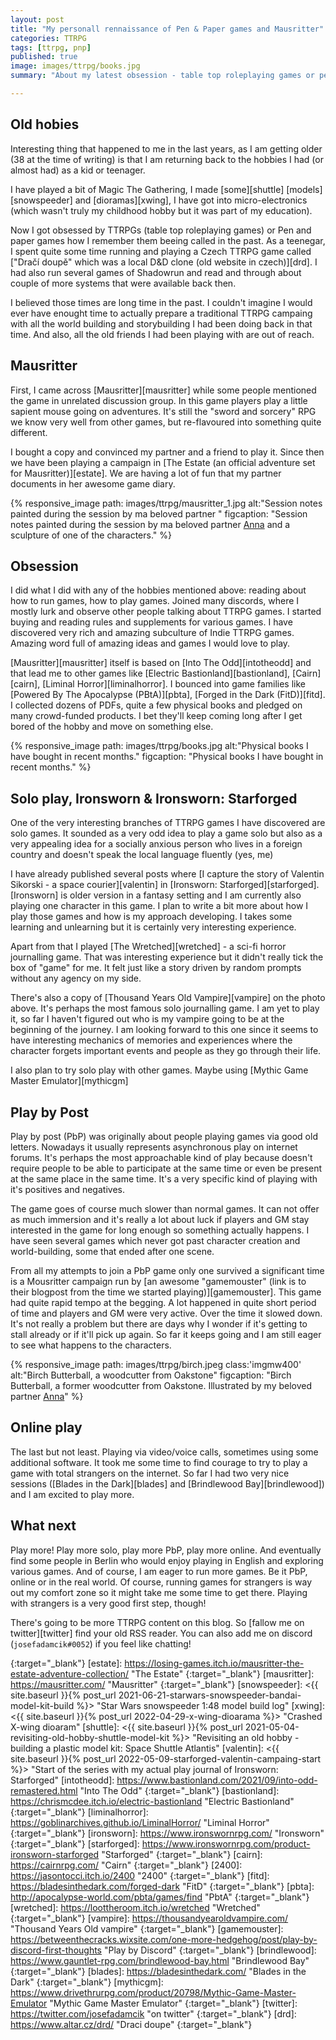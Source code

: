 ```yaml
---
layout: post
title: "My personall rennaissance of Pen & Paper games and Mausritter"
categories: TTRPG
tags: [ttrpg, pnp]
published: true
image: images/ttrpg/books.jpg
summary: "About my latest obsession - table top roleplaying games or pen and paper games."

---
```

## Old hobies

Interesting thing that happened to me in the last years, as I am getting older (38 at the time of writing) is that I am returning back to the hobbies I had (or almost had) as a kid or teenager.

I have played a bit of Magic The Gathering, I made [some][shuttle] [models][snowspeeder] and [dioramas][xwing], I have got into micro-electronics (which wasn't truly my childhood hobby but it was part of my education). 

Now I got obsessed by TTRPGs (table top roleplaying games) or Pen and paper games how I remember them beeing called in the past. As a teenegar, I spent quite some time running and playing a Czech TTRPG game called ["Dračí doupě" which was a local D&D clone (old website in czech)][drd]. I had also run several games of Shadowrun and read and through about couple of more systems that were available back then. 

I believed those times are long time in the past. I couldn't imagine I would ever have enought time to actually prepare a traditional TTRPG campaing with all the world building and storybuilding I had been doing back in that time. And also, all the old friends I had been playing with are out of reach. 

## Mausritter

First, I came across [Mausritter][mausritter] while some people mentioned the game in unrelated discussion group. In this game players play a little sapient mouse going on adventures. It's still the "sword and sorcery" RPG we know very well from other games, but re-flavoured into something quite different. 

I bought a copy and convinced my partner and a friend to play it. Since then we have been playing a campaign in [The Estate (an official adventure set for Mausritter)][estate]. We are having a lot of fun that my partner documents in her awesome game diary.

{% responsive_image path: images/ttrpg/mausritter_1.jpg alt:"Session notes painted during the session by ma beloved partner " figcaption: "Session notes painted during the session by ma beloved partner <a href='https://www.instagram.com/sophiehardy5' target='_blank'>Anna</a> and a sculpture of one of the characters."  %}

## Obsession

I did what I did with any of the hobbies mentioned above: reading about how to run games, how to play games. Joined many discords, where I mostly lurk and observe other people talking about TTRPG games. I started buying and reading rules and supplements for various games. I have discovered very rich and amazing subculture of Indie TTRPG games. Amazing word full of amazing ideas and games I would love to play.

[Mausritter][mausritter] itself is based on [Into The Odd][intotheodd] and that lead me to other games like [Electric Bastionland][bastionland], [Cairn][cairn], [Liminal Horror][liminalhorror]. I bounced into game families like [Powered By The Apocalypse (PBtA)][pbta], [Forged in the Dark (FitD)][fitd]. I collected dozens of PDFs, quite a few physical books and pledged on many crowd-funded products. I bet they'll keep coming long after I get bored of the hobby and move on something else.

{% responsive_image path: images/ttrpg/books.jpg alt:"Physical books I have bought in recent months." figcaption: "Physical books I have bought in recent months."  %}

## Solo play, Ironsworn & Ironsworn: Starforged

One of the very interesting branches of TTRPG games I have discovered are solo games. It sounded as a very odd idea to play a game solo but also as a very appealing idea for a socially anxious person who lives in a foreign country and doesn't speak the local language fluently (yes, me)

I have already published several posts where [I capture the story of Valentin Sikorski - a space courier][valentin] in [Ironsworn: Starforged][starforged]. [Ironsworn] is older version in a fantasy setting and I am currently also playing one character in this game. I plan to write a bit more about how I play those games and how is my approach developing. I takes some learning and unlearning but it is certainly very interesting experience. 

Apart from that I played [The Wretched][wretched] - a sci-fi horror journalling game. That was interesting experience but it didn't really tick the box of "game" for me. It felt just like a story driven by random prompts without any agency on my side. 

There's also a copy of [Thousand Years Old Vampire][vampire] on the photo above. It's perhaps the most famous solo journalling game. I am yet to play it, so far I haven't figured out who is my vampire going to be at the beginning of the journey. I am looking forward to this one since it seems to have interesting mechanics of memories and experiences where the character forgets important events and people as they go through their life. 

I also plan to try solo play with other games. Maybe using [Mythic Game Master Emulator][mythicgm]

## Play by Post

Play by post (PbP) was originally about people playing games via good old letters. Nowadays it usually represents asynchronous play on internet forums. It's perhaps the most approachable kind of play because doesn't require people to be able to participate at the same time or even be present at the same place in the same time. It's a very specific kind of playing with it's positives and negatives. 

The game goes of course much slower than normal games. It can not offer as much immersion and it's really a lot about luck if players and GM stay interested in the game for long enough so something actually happens. I have seen several games which never got past character creation and world-building, some that ended after one scene. 

From all my attempts to join a PbP game only one survived a significant time is a Mousritter campaign run by [an awesome "gamemouster" (link is to their blogpost from the time we started playing)][gamemouster]. This game had quite rapid tempo at the begging. A lot happened in quite short period of time and players and GM were very active. Over the time it slowed down. It's not really a problem but there are days why I wonder if it's getting to stall already or if it'll pick up again. So far it keeps going and I am still eager to see what happens to the characters.

{% responsive_image path: images/ttrpg/birch.jpeg class:'imgmw400' alt:"Birch Butterball, a woodcutter from Oakstone" figcaption: "Birch Butterball, a former woodcutter from Oakstone. Illustrated by my beloved partner <a href='https://www.instagram.com/sophiehardy5' target='_blank'>Anna</a>"  %}

## Online play

The last but not least. Playing via video/voice calls, sometimes using some additional software. It took me some time to find courage to try to play a game with total strangers on the internet. So far I had two very nice sessions ([Blades in the Dark][blades] and [Brindlewood Bay][brindlewood]) and I am excited to play more. 

## What next

Play more! Play more solo, play more PbP, play more online. And eventually find some people in Berlin who would enjoy playing in English and exploring various games. And of course, I am eager to run more games. Be it PbP, online or in the real world. Of course, running games for strangers is way out my comfort zone so it might take me some time to get there. Playing with strangers is a very good first step, though!

There's going to be more TTRPG content on this blog. So [fallow me on twitter][twitter] find your old RSS reader. You can also add me on discord (`josefadamcik#0052`) if you feel like chatting!


[sofatko]: <https://www.instagram.com/sophiehardy5/> "Anna Marklová (Instagram)"
{:target="_blank"}
[estate]: <https://losing-games.itch.io/mausritter-the-estate-adventure-collection/> "The Estate"
{:target="_blank"}
[mausritter]: <https://mausritter.com/> "Mausritter"
{:target="_blank"}
[snowspeeder]: <{{ site.baseurl }}{% post_url 2021-06-21-starwars-snowspeeder-bandai-model-kit-build %}> "Star Wars snowspeeder 1:48 model build log"
[xwing]: <{{ site.baseurl }}{% post_url 2022-04-29-x-wing-dioarama %}> "Crashed X-wing dioaram"
[shuttle]: <{{ site.baseurl }}{% post_url 2021-05-04-revisiting-old-hobby-shuttle-model-kit %}> "Revisiting an old hobby - building a plastic model kit: Space Shuttle Atlantis"
[valentin]: <{{ site.baseurl }}{% post_url 2022-05-09-starforged-valentin-campaing-start %}> "Start of the series with my actual play journal of Ironsworn: Starforged"
[intotheodd]: <https://www.bastionland.com/2021/09/into-odd-remastered.html> "Into The Odd"
{:target="_blank"}
[bastionland]: <https://chrismcdee.itch.io/electric-bastionland> "Electric Bastionland"
{:target="_blank"}
[liminalhorror]: <https://goblinarchives.github.io/LiminalHorror/> "Liminal Horror"
{:target="_blank"}
[ironsworn]: <https://www.ironswornrpg.com/> "Ironsworn"
{:target="_blank"}
[starforged]: <https://www.ironswornrpg.com/product-ironsworn-starforged> "Starforged"
{:target="_blank"}
[cairn]: <https://cairnrpg.com/> "Cairn"
{:target="_blank"}
[2400]: <https://jasontocci.itch.io/2400> "2400"
{:target="_blank"}
[fitd]: <https://bladesinthedark.com/forged-dark> "FitD"
{:target="_blank"}
[pbta]: <http://apocalypse-world.com/pbta/games/find> "PbtA"
{:target="_blank"}
[wretched]: <https://loottheroom.itch.io/wretched> "Wretched"
{:target="_blank"}
[vampire]: <https://thousandyearoldvampire.com/> "Thousand Years Old vampire"
{:target="_blank"}
[gamemouster]: <https://betweenthecracks.wixsite.com/one-more-hedgehog/post/play-by-discord-first-thoughts> "Play by Discord"
{:target="_blank"}
[brindlewood]:  <https://www.gauntlet-rpg.com/brindlewood-bay.html> "Brindlewood Bay"
{:target="_blank"}
[blades]: <https://bladesinthedark.com/> "Blades in the Dark"
{:target="_blank"}
[mythicgm]: <https://www.drivethrurpg.com/product/20798/Mythic-Game-Master-Emulator> "Mythic Game Master Emulator"
{:target="_blank"}
[twitter]: <https://twitter.com/josefadamcik> "on twitter"
{:target="_blank"}
[drd]: <https://www.altar.cz/drd/> "Draci doupe"
{:target="_blank"}
